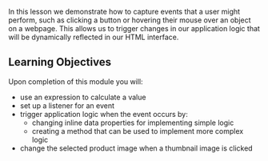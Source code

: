 In this lesson we demonstrate how to capture events that a user might perform, such as clicking a button or hovering their mouse over an object on a webpage. This allows us to trigger changes in our application logic that will be dynamically reflected in our HTML interface.

## Learning Objectives

Upon completion of this module you will:

- use an expression to calculate a value
- set up a listener for an event
- trigger application logic when the event occurs by:
  - changing inline data properties for implementing simple logic
  - creating a method that can be used to implement more complex logic
- change the selected product image when a thumbnail image is clicked
